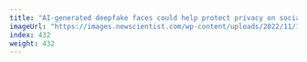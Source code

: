 ```yaml
---
title: "AI-generated deepfake faces could help protect privacy on social media"
imageUrl: "https://images.newscientist.com/wp-content/uploads/2022/11/17174857/SEI_134039137.jpg?width=600"
index: 432
weight: 432
---
```

